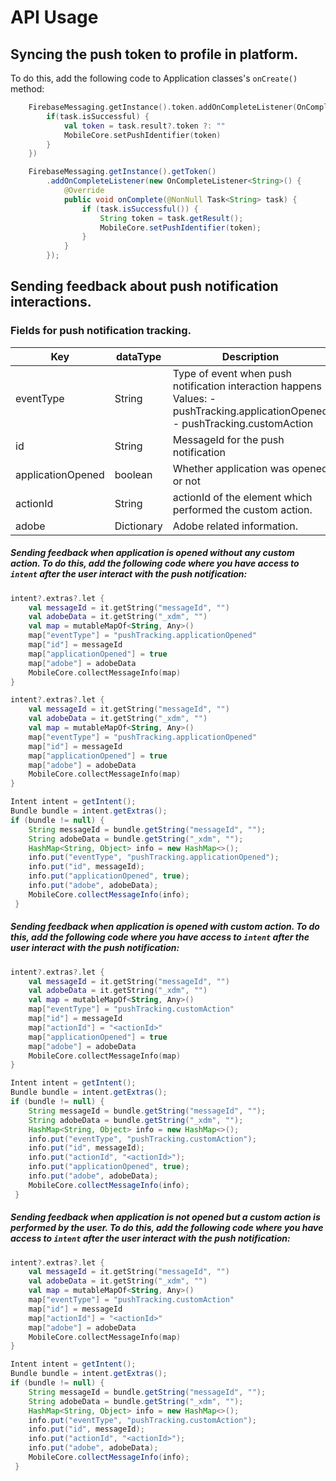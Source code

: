 #  API Usage

## Syncing the push token to profile in platform. 

To do this, add the following code to Application classes's `onCreate()` method:
```kotlin
    FirebaseMessaging.getInstance().token.addOnCompleteListener(OnCompleteListener { task ->
        if(task.isSuccessful) {
            val token = task.result?.token ?: ""
            MobileCore.setPushIdentifier(token)
        }
    })
```

```java
    FirebaseMessaging.getInstance().getToken()
        .addOnCompleteListener(new OnCompleteListener<String>() {
            @Override
            public void onComplete(@NonNull Task<String> task) {
                if (task.isSuccessful()) {
                    String token = task.getResult();
                    MobileCore.setPushIdentifier(token);
                }
            }
        });
```

## Sending feedback about push notification interactions. 

### Fields for push notification tracking.
| Key               | dataType   | Description                                                                                                                    |
|-------------------|------------|--------------------------------------------------------------------------------------------------------------------------------|
| eventType         | String     | Type of event when push notification  interaction happens Values: - pushTracking.applicationOpened - pushTracking.customAction |
| id                | String     | MessageId for the push notification                                                                                            |
| applicationOpened | boolean    | Whether application was opened or not                                                                                          |
| actionId          | String     | actionId of the element which performed  the custom action.                                                                    |
| adobe             | Dictionary | Adobe related information.                                                                                                     |

##### Sending feedback when application is opened without any custom action. To do this, add the following code where you have access to `intent` after the user interact with the push notification:
```kotlin
intent?.extras?.let {
    val messageId = it.getString("messageId", "")
    val adobeData = it.getString("_xdm", "")
    val map = mutableMapOf<String, Any>()
    map["eventType"] = "pushTracking.applicationOpened"
    map["id"] = messageId
    map["applicationOpened"] = true
    map["adobe"] = adobeData
    MobileCore.collectMessageInfo(map)
}
```

```kotlin
intent?.extras?.let {
    val messageId = it.getString("messageId", "")
    val adobeData = it.getString("_xdm", "")
    val map = mutableMapOf<String, Any>()
    map["eventType"] = "pushTracking.applicationOpened"
    map["id"] = messageId
    map["applicationOpened"] = true
    map["adobe"] = adobeData
    MobileCore.collectMessageInfo(map)
}
```

```java
Intent intent = getIntent();
Bundle bundle = intent.getExtras();
if (bundle != null) {
    String messageId = bundle.getString("messageId", "");
    String adobeData = bundle.getString("_xdm", "");
    HashMap<String, Object> info = new HashMap<>();
    info.put("eventType", "pushTracking.applicationOpened");
    info.put("id", messageId);
    info.put("applicationOpened", true);
    info.put("adobe", adobeData);
    MobileCore.collectMessageInfo(info);
 }
```

##### Sending feedback when application is opened with custom action. To do this, add the following code where you have access to `intent` after the user interact with the push notification:
```kotlin
intent?.extras?.let {
    val messageId = it.getString("messageId", "")
    val adobeData = it.getString("_xdm", "")
    val map = mutableMapOf<String, Any>()
    map["eventType"] = "pushTracking.customAction"
    map["id"] = messageId
    map["actionId"] = "<actionId>"
    map["applicationOpened"] = true
    map["adobe"] = adobeData
    MobileCore.collectMessageInfo(map)
}
```

```java
Intent intent = getIntent();
Bundle bundle = intent.getExtras();
if (bundle != null) {
    String messageId = bundle.getString("messageId", "");
    String adobeData = bundle.getString("_xdm", "");
    HashMap<String, Object> info = new HashMap<>();
    info.put("eventType", "pushTracking.customAction");
    info.put("id", messageId);
    info.put("actionId", "<actionId>");
    info.put("applicationOpened", true);
    info.put("adobe", adobeData);
    MobileCore.collectMessageInfo(info);
 }
```

##### Sending feedback when application is not opened but a custom action is performed by the user. To do this, add the following code where you have access to `intent` after the user interact with the push notification:
```kotlin
intent?.extras?.let {
    val messageId = it.getString("messageId", "")
    val adobeData = it.getString("_xdm", "")
    val map = mutableMapOf<String, Any>()
    map["eventType"] = "pushTracking.customAction"
    map["id"] = messageId
    map["actionId"] = "<actionId>"
    map["adobe"] = adobeData
    MobileCore.collectMessageInfo(map)
}
```

```java
Intent intent = getIntent();
Bundle bundle = intent.getExtras();
if (bundle != null) {
    String messageId = bundle.getString("messageId", "");
    String adobeData = bundle.getString("_xdm", "");
    HashMap<String, Object> info = new HashMap<>();
    info.put("eventType", "pushTracking.customAction");
    info.put("id", messageId);
    info.put("actionId", "<actionId>");
    info.put("adobe", adobeData);
    MobileCore.collectMessageInfo(info);
 }
```
